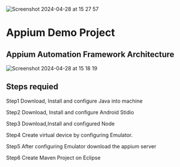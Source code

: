
![Screenshot 2024-04-28 at 15 27 57](https://github.com/AlkaChaudhary/AppiumDemoProject/assets/87438786/3e1ac3e6-52ee-46b3-bb85-43a465d19026)



# Appium Demo Project

## Appium Automation Framework Architecture
![Screenshot 2024-04-28 at 15 18 19](https://github.com/AlkaChaudhary/AppiumDemoProject/assets/87438786/2ed94d5e-1a87-4222-ac25-28e5fe2c3c81)


## Steps requied

Step1 Download, Install and configure Java into machine

Step2 Download, Install and configure Android Stidio

Step3 Download,Install and configured Node

Step4 Create virtual device by configuring Emulator.

Step5 After configuring Emulator download the appium server

Step6 Create Maven Project on Eclipse
